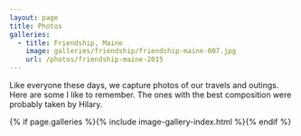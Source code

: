 ```yaml
---
layout: page
title: Photos
galleries:
  - title: Friendship, Maine
    image: galleries/friendship/friendship-maine-007.jpg
    url: /photos/friendship-maine-2015
---
```

Like everyone these days, we capture photos of our travels and outings.  Here are some I like to remember.  The ones with the best composition were probably taken by Hilary. 

{% if page.galleries %}{% include image-gallery-index.html %}{% endif %}

